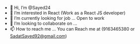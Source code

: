 - 👋 Hi, I’m @Sayed24
- 👀 I’m interested in React (Work as a React JS developer)
- 🌱 I’m currently looking for job ... Open to work
- 💞️ I’m looking to collaborate on ...
- 📫 How to reach me ... You can Reach me at (9163465380 or SadatSayed92@gmail.com)

<!---
Sayed24/Sayed24 is a ✨ special ✨ repository because its `README.md` (this file) appears on your GitHub profile.
You can click the Preview link to take a look at your changes.
--->
